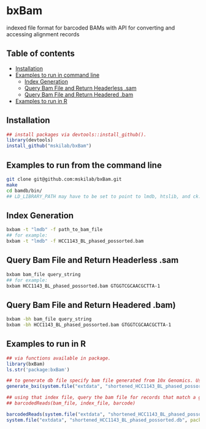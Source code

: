 # bxBam
indexed file format for barcoded BAMs with API for converting and accessing alignment records

## Table of contents
* [Installation](#installation)
* [Examples to run in command line](#examples-to-run-from-the-command-line)
  * [Index Generation](#index-generation)
  * [Query Bam File and Return Headerless .sam](#query-bam-file-and-return-headerless-.sam)
  * [Query Bam File and Return Headered .bam](#query-bam_file-and-return-headered-.bam)
* [Examples to run in R](#examples-to-run-in-R)

## Installation

```R
## install packages via devtools::install_github().
library(devtools)
install_github("mskilab/bxBam")
```

## Examples to run from the command line
```bash
git clone git@github.com:mskilab/bxBam.git
make
cd bamdb/bin/
## LD_LIBRARY_PATH may have to be set to point to lmdb, htslib, and ck.
```

Index Generation
----------------
```bash
bxbam -t "lmdb" -f path_to_bam_file
## for example:
bxbam -t "lmdb" -f HCC1143_BL_phased_possorted.bam
```

Query Bam File and Return Headerless .sam
-----------------------------------------
```bash
bxbam bam_file query_string
## for example:
bxbam HCC1143_BL_phased_possorted.bam GTGGTCGCAACGCTTA-1
```

Query Bam File and Return Headered .bam)
--------------------------------------
```bash
bxbam -bh bam_file query_string
bxbam -bh HCC1143_BL_phased_possorted.bam GTGGTCGCAACGCTTA-1
```

## Examples to run in R

```R
## via functions available in package.
library(bxBam)
ls.str('package:bxBam')
```

```R
## to generate db file specify bam file generated from 10x Genomics. Use generate_bxi()
generate_bxi(system.file("extdata", "shortened_HCC1143_BL_phased_possorted.bam", package="bxBam")
```

```R
## using that index file, query the bam file for records that match a given BX barcode.
## barcodedReads(bam_file, index_file, barcode)

barcodedReads(system.file("extdata", "shortened_HCC1143_BL_phased_possorted.bam", package="bxBam"),
system.file("extdata", "shortened_HCC1143_BL_phased_possorted.db", package="bxBam"), 'CGGAGCTAGTAAGTAC-1')
```
